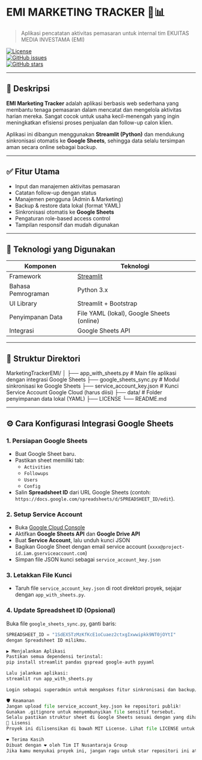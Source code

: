 # EMI MARKETING TRACKER 💼📊  
> Aplikasi pencatatan aktivitas pemasaran untuk internal tim EKUITAS MEDIA INVESTAMA (EMI)

[![License](https://img.shields.io/badge/license-MIT-blue.svg)](LICENSE)   
[![GitHub issues](https://img.shields.io/github/issues/nusantaraja/MarketingTrackerEMI)](https://github.com/nusantaraja/MarketingTrackerEMI/issues)   
[![GitHub stars](https://img.shields.io/github/stars/nusantaraja/MarketingTrackerEMI?style=social)](https://github.com/nusantaraja/MarketingTrackerEMI)

---

## 🎯 Deskripsi 

**EMI Marketing Tracker** adalah aplikasi berbasis web sederhana yang membantu tenaga pemasaran dalam mencatat dan mengelola aktivitas harian mereka. Sangat cocok untuk usaha kecil-menengah yang ingin meningkatkan efisiensi proses penjualan dan follow-up calon klien.

Aplikasi ini dibangun menggunakan **Streamlit (Python)** dan mendukung sinkronisasi otomatis ke **Google Sheets**, sehingga data selalu tersimpan aman secara online sebagai backup.

---

## ✅ Fitur Utama

- Input dan manajemen aktivitas pemasaran  
- Catatan follow-up dengan status  
- Manajemen pengguna (Admin & Marketing)  
- Backup & restore data lokal (format YAML)  
- Sinkronisasi otomatis ke **Google Sheets**  
- Pengaturan role-based access control  
- Tampilan responsif dan mudah digunakan  

---

## 🔧 Teknologi yang Digunakan

| Komponen        | Teknologi                |
|----------------|--------------------------|
| Framework      | [Streamlit](https://streamlit.io)  |
| Bahasa Pemrograman | Python 3.x              |
| UI Library     | Streamlit + Bootstrap    |
| Penyimpanan Data | File YAML (lokal), Google Sheets (online) |
| Integrasi      | Google Sheets API        |

---

## 📁 Struktur Direktori
MarketingTrackerEMI/
│
├── app_with_sheets.py # Main file aplikasi dengan integrasi Google Sheets
├── google_sheets_sync.py # Modul sinkronisasi ke Google Sheets
├── service_account_key.json # Kunci Service Account Google Cloud (harus diisi)
├── data/ # Folder penyimpanan data lokal (YAML)
├── LICENSE
└── README.md

---

## ⚙️ Cara Konfigurasi Integrasi Google Sheets

### 1. Persiapan Google Sheets

- Buat Google Sheet baru.
- Pastikan sheet memiliki tab:
  - `Activities`
  - `Followups`
  - `Users`
  - `Config`
- Salin **Spreadsheet ID** dari URL Google Sheets (contoh: `https://docs.google.com/spreadsheets/d/SPREADSHEET_ID/edit`). 

### 2. Setup Service Account

- Buka [Google Cloud Console](https://console.cloud.google.com/) 
- Aktifkan **Google Sheets API** dan **Google Drive API**
- Buat **Service Account**, lalu unduh kunci JSON
- Bagikan Google Sheet dengan email service account (`xxxx@project-id.iam.gserviceaccount.com`)
- Simpan file JSON kunci sebagai `service_account_key.json`

### 3. Letakkan File Kunci

- Taruh file `service_account_key.json` di root direktori proyek, sejajar dengan `app_with_sheets.py`.

### 4. Update Spreadsheet ID (Opsional)

Buka file `google_sheets_sync.py`, ganti baris:

```python
SPREADSHEET_ID = "1SdEX5TzMzKfKcE1oCuaez2ctxgIxwwipkk9NT0jOYtI"
dengan Spreadsheet ID milikmu.

▶️ Menjalankan Aplikasi
Pastikan semua dependensi terinstal:
pip install streamlit pandas gspread google-auth pyyaml

Lalu jalankan aplikasi:
streamlit run app_with_sheets.py

Login sebagai superadmin untuk mengakses fitur sinkronisasi dan backup/restore.

🛡️ Keamanan
Jangan upload file service_account_key.json ke repositori publik!
Gunakan .gitignore untuk menyembunyikan file sensitif tersebut.
Selalu pastikan struktur sheet di Google Sheets sesuai dengan yang diharapkan aplikasi.
📄 Lisensi
Proyek ini dilisensikan di bawah MIT License. Lihat file LICENSE untuk detail selengkapnya.

❤️ Terima Kasih
Dibuat dengan ❤️ oleh Tim IT Nusantaraja Group
Jika kamu menyukai proyek ini, jangan ragu untuk star repositori ini atau berkontribusi!